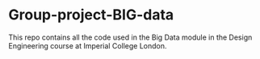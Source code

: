 # Group-project-BIG-data

This repo contains all the code used in the Big Data module in the Design Engineering course at Imperial College London. 
